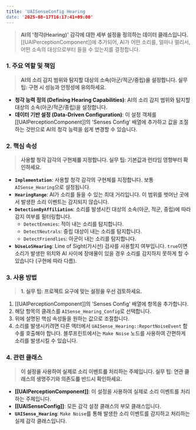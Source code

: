 ```yaml
---
title: 'UAISenseConfig Hearing
date: '2025-08-17T16:17:41+09:00'
---
```




> **AI의 '청각(Hearing)' 감각에 대한 세부 설정을 정의하는 데이터 클래스입니다.** [[UAIPerceptionComponent]]에 추가되어, AI가 어떤 소리를, 얼마나 멀리서, 어떤 소속의 대상으로부터 들을 수 있는지를 결정합니다.

### **1. 주요 역할 및 책임**
> **AI의 소리 감지 범위와 탐지할 대상의 소속(아군/적군/중립)을 설정합니다. 실무 팁: 구현 시 성능과 안정성에 유의하세요.**
* **청각 능력 정의 (Defining Hearing Capabilities)**:
	AI의 소리 감지 범위와 탐지할 대상의 소속(아군/적군/중립)을 설정합니다.
* **데이터 기반 설정 (Data-Driven Configuration)**:
	이 설정 객체를 [[UAIPerceptionComponent]]의 'Senses Config' 배열에 추가하고 값을 조절하는 것만으로 AI의 청각 능력을 쉽게 변경할 수 있습니다.

### **2. 핵심 속성**
> **사용할 청각 감각의 구현체를 지정합니다. 실무 팁: 기본값과 런타임 영향부터 확인하세요.**
* **`Implementation`**:
	사용할 청각 감각의 구현체를 지정합니다. 보통 `AISense_Hearing`으로 설정됩니다.
* **`HearingRange`**:
	AI가 소리를 들을 수 있는 최대 거리입니다. 이 범위를 벗어난 곳에서 발생한 소리 이벤트는 감지되지 않습니다.
* **`DetectionByAffiliation`**:
	소리를 발생시킨 대상의 소속(아군, 적군, 중립)에 따라 감지 여부를 필터링합니다.
    *   `DetectEnemies`:
	적이 내는 소리를 탐지합니다.
    *   `DetectNeutrals`:
	중립 대상이 내는 소리를 탐지합니다.
    *   `DetectFriendlies`:
	아군이 내는 소리를 탐지합니다.
* **`bUseLoSHearing`**:
	Line of Sight(가시선) 검사를 사용할지 여부입니다. `true`이면 소리가 발생한 위치와 AI 사이에 장애물이 있을 경우 소리를 감지하지 못하게 할 수 있습니다 (구현에 따라 다름).

### **3. 사용 방법**
> **1. 실무 팁: 프로젝트 요구에 맞는 설정을 우선 검토하세요.**
1.  [[UAIPerceptionComponent]]의 'Senses Config' 배열에 항목을 추가합니다.
2.  해당 항목의 클래스를 `AISense_Hearing_Config`로 선택합니다.
3.  위에 설명된 핵심 속성들을 원하는 값으로 조절합니다.
4.  소리를 발생시키려면 다른 액터에서 `UAISense_Hearing::ReportNoiseEvent` 함수를 호출해야 합니다. 블루프린트에서는 `Make Noise` 노드를 사용하여 간편하게 소리를 발생시킬 수 있습니다.

### **4. 관련 클래스**
> **이 설정을 사용하여 실제로 소리 이벤트를 처리하는 주체입니다. 실무 팁: 연관 클래스의 생명주기와 의존도를 반드시 확인하세요.**
* **[[UAIPerceptionComponent]]**:
	이 설정을 사용하여 실제로 소리 이벤트를 처리하는 주체입니다.
* **[[UAISenseConfig]]**:
	모든 감각 설정 클래스의 부모 클래스입니다.
* **`UAISense_Hearing`**:
	`Make Noise`를 통해 발생한 소리 이벤트를 감지하고 처리하는 실제 감각 클래스입니다.
